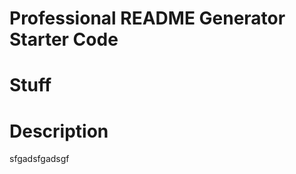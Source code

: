 
# Professional README Generator Starter Code

# Stuff


# Description
sfgadsfgadsgf




    
    
    
